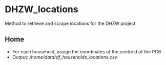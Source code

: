 # DHZW_locations
Method to retrieve and scrape locations for the DHZW project

## Home
- For each household, assign the coordinates of the centroid of the PC6
- Output: */home/data/df_households_locations.csv*